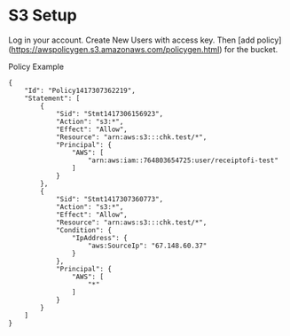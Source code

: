 S3 Setup
========

Log in your account. Create New Users with access key. Then [add policy] (https://awspolicygen.s3.amazonaws.com/policygen.html)
for the bucket.

Policy Example

    {
    	"Id": "Policy1417307362219",
    	"Statement": [
    		{
    			"Sid": "Stmt1417306156923",
    			"Action": "s3:*",
    			"Effect": "Allow",
    			"Resource": "arn:aws:s3:::chk.test/*",
    			"Principal": {
    				"AWS": [
    					"arn:aws:iam::764803654725:user/receiptofi-test"
    				]
    			}
    		},
    		{
    			"Sid": "Stmt1417307360773",
    			"Action": "s3:*",
    			"Effect": "Allow",
    			"Resource": "arn:aws:s3:::chk.test/*",
    			"Condition": {
    				"IpAddress": {
    					"aws:SourceIp": "67.148.60.37"
    				}
    			},
    			"Principal": {
    				"AWS": [
    					"*"
    				]
    			}
    		}
    	]
    }